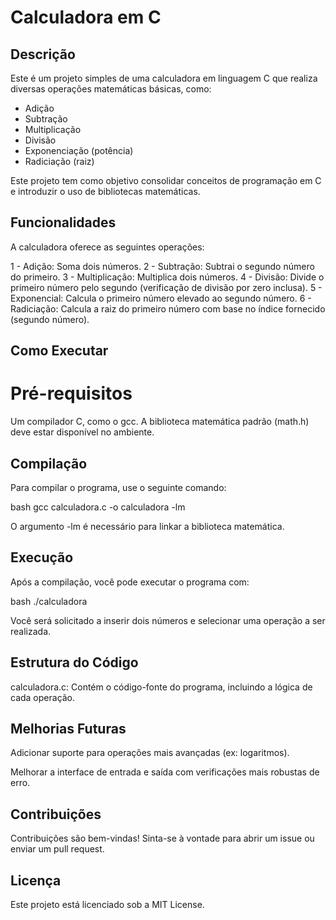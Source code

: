 # Calculadora em C
## Descrição
  Este é um projeto simples de uma calculadora em linguagem C que realiza diversas operações matemáticas básicas, como:

* Adição
* Subtração
* Multiplicação
* Divisão
* Exponenciação (potência)
* Radiciação (raiz)

Este projeto tem como objetivo consolidar conceitos de programação em C e introduzir o uso de bibliotecas matemáticas.

## Funcionalidades

A calculadora oferece as seguintes operações:

1 - Adição: Soma dois números.
2 - Subtração: Subtrai o segundo número do primeiro.
3 - Multiplicação: Multiplica dois números.
4 - Divisão: Divide o primeiro número pelo segundo (verificação de divisão por zero inclusa).
5 - Exponencial: Calcula o primeiro número elevado ao segundo número.
6 - Radiciação: Calcula a raiz do primeiro número com base no índice fornecido (segundo número). 


## Como Executar
 
 # Pré-requisitos
 
Um compilador C, como o gcc.
A biblioteca matemática padrão (math.h) deve estar disponível no ambiente.

## Compilação
Para compilar o programa, use o seguinte comando:

bash
gcc calculadora.c -o calculadora -lm

O argumento -lm é necessário para linkar a biblioteca matemática.

## Execução
Após a compilação, você pode executar o programa com:

bash
./calculadora

Você será solicitado a inserir dois números e selecionar uma operação a ser realizada.

## Estrutura do Código

calculadora.c: Contém o código-fonte do programa, incluindo a lógica de cada operação.

## Melhorias Futuras
Adicionar suporte para operações mais avançadas (ex: logaritmos).

Melhorar a interface de entrada e saída com verificações mais robustas de erro.

## Contribuições
Contribuições são bem-vindas! Sinta-se à vontade para abrir um issue ou enviar um pull request.

## Licença
Este projeto está licenciado sob a MIT License.



